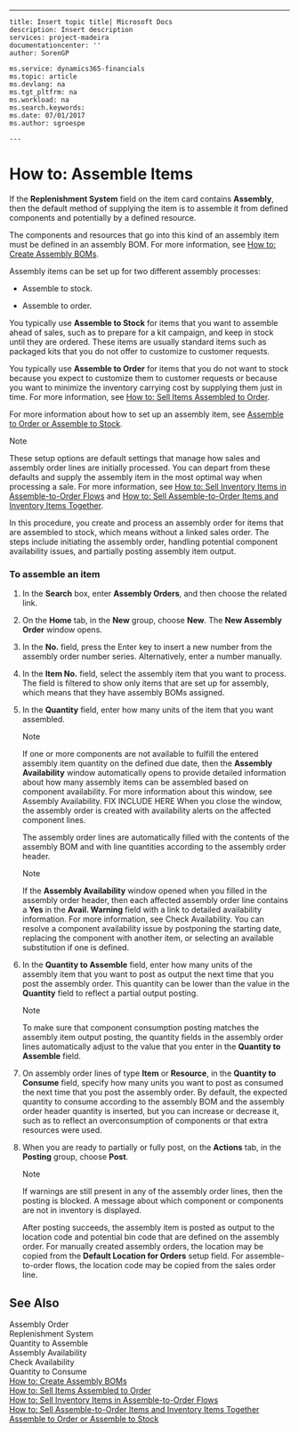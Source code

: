 ---
    title: Insert topic title| Microsoft Docs
    description: Insert description
    services: project-madeira
    documentationcenter: ''
    author: SorenGP

    ms.service: dynamics365-financials
    ms.topic: article
    ms.devlang: na
    ms.tgt_pltfrm: na
    ms.workload: na
    ms.search.keywords:
    ms.date: 07/01/2017
    ms.author: sgroespe

    ---
# How to: Assemble Items
If the **Replenishment System** field on the item card contains **Assembly**, then the default method of supplying the item is to assemble it from defined components and potentially by a defined resource.  
  
 The components and resources that go into this kind of an assembly item must be defined in an assembly BOM. For more information, see [How to: Create Assembly BOMs](../DesignAndEngineering/how-to-create-assembly-boms.md).  
  
 Assembly items can be set up for two different assembly processes:  
  
-   Assemble to stock.  
  
-   Assemble to order.  
  
 You typically use **Assemble to Stock** for items that you want to assemble ahead of sales, such as to prepare for a kit campaign, and keep in stock until they are ordered. These items are usually standard items such as packaged kits that you do not offer to customize to customer requests.  
  
 You typically use **Assemble to Order** for items that you do not want to stock because you expect to customize them to customer requests or because you want to minimize the inventory carrying cost by supplying them just in time. For more information, see [How to: Sell Items Assembled to Order](../Sales/how-to-sell-items-assembled-to-order.md).  
  
 For more information about how to set up an assembly item, see [Assemble to Order or Assemble to Stock](../DesignAndEngineering/assemble-to-order-or-assemble-to-stock.md).  
  
> [!NOTE]  
>  These setup options are default settings that manage how sales and assembly order lines are initially processed. You can depart from these defaults and supply the assembly item in the most optimal way when processing a sale. For more information, see [How to: Sell Inventory Items in Assemble\-to\-Order Flows](../Sales/how-to-sell-inventory-items-in-assemble-to-order-flows.md) and [How to: Sell Assemble\-to\-Order Items and Inventory Items Together](../Sales/how-to-sell-assemble-to-order-items-and-inventory-items-together.md).  
  
 In this procedure, you create and process an assembly order for items that are assembled to stock, which means without a linked sales order. The steps include initiating the assembly order, handling potential component availability issues, and partially posting assembly item output.  
  
### To assemble an item  
  
1.  In the **Search** box, enter **Assembly Orders**, and then choose the related link.  
  
2.  On the **Home** tab, in the **New** group, choose **New**. The **New Assembly Order** window opens.  
  
3.  In the **No.** field, press the Enter key to insert a new number from the assembly order number series. Alternatively, enter a number manually.  
  
4.  In the **Item No.** field, select the assembly item that you want to process. The field is filtered to show only items that are set up for assembly, which means that they have assembly BOMs assigned.  
  
5.  In the **Quantity** field, enter how many units of the item that you want assembled.  
  
    > [!NOTE]  
    >  If one or more components are not available to fulfill the entered assembly item quantity on the defined due date, then the **Assembly Availability** window automatically opens to provide detailed information about how many assembly items can be assembled based on component availability. For more information about this window, see Assembly Availability. FIX INCLUDE HERE<!--[!INCLUDE[bp_windownoneditable](../LocalFunctionalityForMicrosoftDynamicsNav2016/includes/bp_windownoneditable_md.md)] --> When you close the window, the assembly order is created with availability alerts on the affected component lines.  
  
     The assembly order lines are automatically filled with the contents of the assembly BOM and with line quantities according to the assembly order header.  
  
    > [!NOTE]  
    >  If the **Assembly Availability** window opened when you filled in the assembly order header, then each affected assembly order line contains a **Yes** in the **Avail. Warning** field with a link to detailed availability information. For more information, see Check Availability. You can resolve a component availability issue by postponing the starting date, replacing the component with another item, or selecting an available substitution if one is defined.  
  
6.  In the **Quantity to Assemble** field, enter how many units of the assembly item that you want to post as output the next time that you post the assembly order. This quantity can be lower than the value in the **Quantity** field to reflect a partial output posting.  
  
    > [!NOTE]  
    >  To make sure that component consumption posting matches the assembly item output posting, the quantity fields in the assembly order lines automatically adjust to the value that you enter in the **Quantity to Assemble** field.  
  
7.  On assembly order lines of type **Item** or **Resource**, in the **Quantity to Consume** field, specify how many units you want to post as consumed the next time that you post the assembly order. By default, the expected quantity to consume according to the assembly BOM and the assembly order header quantity is inserted, but you can increase or decrease it, such as to reflect an overconsumption of components or that extra resources were used.  
  
8.  When you are ready to partially or fully post, on the **Actions** tab, in the **Posting** group, choose **Post**.  
  
    > [!NOTE]  
    >  If warnings are still present in any of the assembly order lines, then the posting is blocked. A message about which component or components are not in inventory is displayed.  
  
     After posting succeeds, the assembly item is posted as output to the location code and potential bin code that are defined on the assembly order. For manually created assembly orders, the location may be copied from the **Default Location for Orders** setup field. For assemble\-to\-order flows, the location code may be copied from the sales order line.  
  
## See Also  
 Assembly Order   
 Replenishment System   
 Quantity to Assemble   
 Assembly Availability   
 Check Availability   
 Quantity to Consume   
 [How to: Create Assembly BOMs](../DesignAndEngineering/how-to-create-assembly-boms.md)   
 [How to: Sell Items Assembled to Order](../Sales/how-to-sell-items-assembled-to-order.md)   
 [How to: Sell Inventory Items in Assemble\-to\-Order Flows](../Sales/how-to-sell-inventory-items-in-assemble-to-order-flows.md)   
 [How to: Sell Assemble\-to\-Order Items and Inventory Items Together](../Sales/how-to-sell-assemble-to-order-items-and-inventory-items-together.md)   
 [Assemble to Order or Assemble to Stock](../DesignAndEngineering/assemble-to-order-or-assemble-to-stock.md)